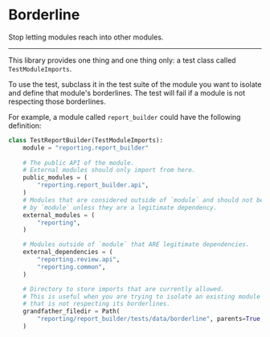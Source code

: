 # Borderline

Stop letting modules reach into other modules.

---

This library provides one thing and one thing only: a test class called `TestModuleImports`. 

To use the test, subclass it in the test suite of the module you want to isolate and define that module's borderlines.
The test will fail if a module is not respecting those borderlines.

For example, a module called `report_builder` could have the following definition:

```python
class TestReportBuilder(TestModuleImports):
    module = "reporting.report_builder"
    
    # The public API of the module.
    # External modules should only import from here.
    public_modules = (
        "reporting.report_builder.api",
    )
    # Modules that are considered outside of `module` and should not be imported
    # by `module` unless they are a legitimate dependency.
    external_modules = (
        "reporting",
    )

    # Modules outside of `module` that ARE legitimate dependencies.
    external_dependencies = (
        "reporting.review.api",
        "reporting.common",
    )

    # Directory to store imports that are currently allowed.
    # This is useful when you are trying to isolate an existing module
    # that is not respecting its borderlines.
    grandfather_filedir = Path(
        "reporting/report_builder/tests/data/borderline", parents=True, exist_ok=True
    )
```